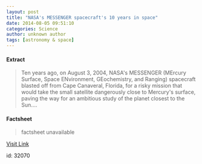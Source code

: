 ```yaml
---
layout: post
title: "NASA's MESSENGER spacecraft's 10 years in space"
date: 2014-08-05 09:51:10
categories: Science
author: unknown author
tags: [astronomy & space]
---
```



#### Extract
>Ten years ago, on August 3, 2004, NASA's MESSENGER (MErcury Surface, Space ENvironment, GEochemistry, and Ranging) spacecraft blasted off from Cape Canaveral, Florida, for a risky mission that would take the small satellite dangerously close to Mercury's surface, paving the way for an ambitious study of the planet closest to the Sun....

#### Factsheet
>factsheet unavailable

[Visit Link](http://phys.org/news326436653.html)

id:   32070


